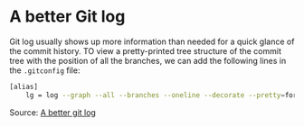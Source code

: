 # A better Git log

Git log usually shows up more information than needed for a quick glance of the commit history. TO view a pretty-printed tree structure of the commit tree with the position of all the branches, we can add the following lines in the `.gitconfig` file:

```bash
[alias]
	lg = log --graph --all --branches --oneline --decorate --pretty=format:'%C(yellow)%h%Creset -%C(auto)%d%Creset %s %Cgreen(%cr) %C(bold blue)<%an>%Creset'
```

Source: [A better git log](https://coderwall.com/p/euwpig/a-better-git-log)
